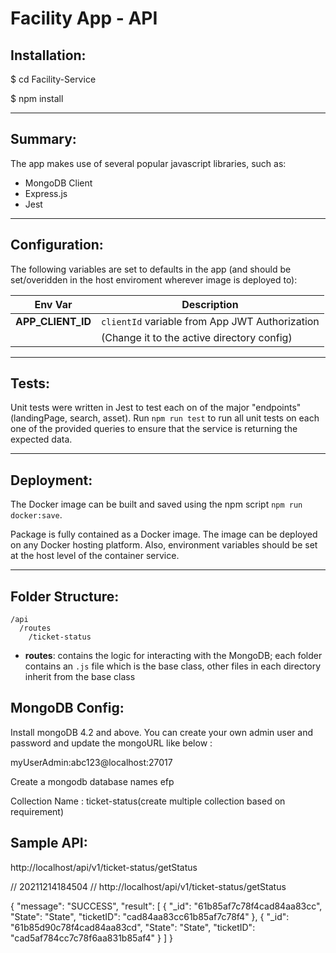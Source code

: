 # Facility App - API

## Installation:

$  cd Facility-Service

$  npm install

---

## Summary:



The app makes use of several popular javascript libraries, such as:

- MongoDB Client
- Express.js
- Jest

---

## Configuration:

The following variables are set to defaults in the app (and should be set/overidden in the host enviroment wherever image is deployed to):

| Env Var                              | Description                                           |
| ------------------------------------ | ----------------------------------------------------- |
| **APP_CLIENT_ID**                    | `clientId` variable from App JWT Authorization 	   |
|									   | (Change it to the active directory config)            |
                

---

## Tests:

Unit tests were written in Jest to test each on of the major "endpoints" (landingPage, search, asset). Run `npm run test` to run all unit tests on each one of the provided queries to ensure that the service is returning the expected data.

---

## Deployment:

The Docker image can be built and saved using the npm script `npm run docker:save`.

Package is fully contained as a Docker image. The image can be deployed on any Docker hosting platform. Also, environment variables should be set at the host level of the container service.

---

## Folder Structure:

```
/api
  /routes
    /ticket-status
```

- **routes**: contains the logic for interacting with the MongoDB; each folder contains an `.js` file which is the base class, other files in each directory inherit from the base class

## MongoDB Config:
Install mongoDB 4.2 and above.
You can create your own admin user and password and update the mongoURL like below : 

myUserAdmin:abc123@localhost:27017

Create a mongodb database names efp

Collection Name :  ticket-status(create multiple collection based on requirement)

## Sample API:
http://localhost/api/v1/ticket-status/getStatus

// 20211214184504
// http://localhost/api/v1/ticket-status/getStatus

{
  "message": "SUCCESS",
  "result": [
    {
      "_id": "61b85af7c78f4cad84aa83cc",
      "State": "State",
      "ticketID": "cad84aa83cc61b85af7c78f4"
    },
    {
      "_id": "61b85d90c78f4cad84aa83cd",
      "State": "State",
      "ticketID": "cad5af784cc7c78f6aa831b85af4"
    }
  ]
}


